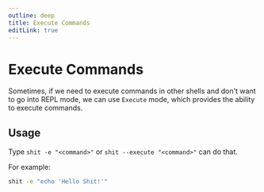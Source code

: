 ```yaml
---
outline: deep
title: Execute Commands
editLink: true
---
```


# Execute Commands

Sometimes, if we need to execute commands in other shells and don't want to go into REPL mode, we can use `Execute` mode, which provides the ability to execute commands.

## Usage
Type `shit -e "<command>"` or `shit --execute "<command>"` can do that.

For example:
```sh
shit -e "echo 'Hello Shit!'"
```